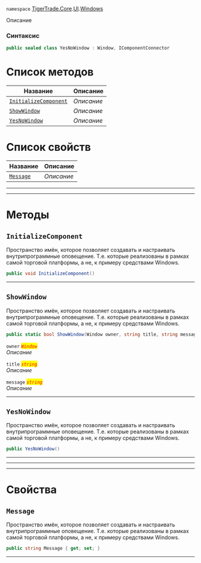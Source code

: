 
`namespace` [TigerTrade.Core](../../../TigerTrade.Core.md).[UI](../../../TigerTrade.Core/UI.md).[Windows](../../../TigerTrade.Core/UI/Windows.md)


Описание

### Синтаксис
```csharp
public sealed class YesNoWindow : Window, IComponentConnector
```


# Список методов
| Название | Описание |
| --- | --- |
| [`InitializeComponent`](#test) | *Описание* |
| [`ShowWindow`](#test) | *Описание* |
| [`YesNoWindow`](#test) | *Описание* |

# Список свойств
| Название | Описание |
| --- | --- |
| [`Message`](./YesNoWindow.cs/Свойства/Message.md) | *Описание* |





***  
***  
# Методы

## `InitializeComponent`<a href="test" id="test"></a>
Пространство имён, которое позволяет создавать и настраивать внутрипрограммные оповещение. Т.е. которые реализованы в рамках самой торговой платформы, а не, к примеру средствами Windows.

```csharp
public void InitializeComponent()
```

***  

## `ShowWindow`<a href="test" id="test"></a>
Пространство имён, которое позволяет создавать и настраивать внутрипрограммные оповещение. Т.е. которые реализованы в рамках самой торговой платформы, а не, к примеру средствами Windows.

```csharp
public static bool ShowWindow(Window owner, string title, string message)
```

`owner` <mark style="color:red;">*`Window`*</mark>  
 *Описание*  

`title` <mark style="color:red;">*`string`*</mark>  
 *Описание*  

`message` <mark style="color:red;">*`string`*</mark>  
 *Описание*  


***  

## `YesNoWindow`<a href="test" id="test"></a>
Пространство имён, которое позволяет создавать и настраивать внутрипрограммные оповещение. Т.е. которые реализованы в рамках самой торговой платформы, а не, к примеру средствами Windows.

```csharp
public YesNoWindow()
```

***  
***  
 ***  
# Свойства

## `Message`
Пространство имён, которое позволяет создавать и настраивать внутрипрограммные оповещение. Т.е. которые реализованы в рамках самой торговой платформы, а не, к примеру средствами Windows.

```csharp
public string Message { get; set; }
```  
***

